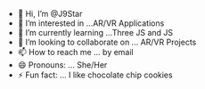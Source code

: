 - 👋 Hi, I’m @J9Star
- 👀 I’m interested in ...AR/VR Applications
- 🌱 I’m currently learning ...Three JS and JS
- 💞️ I’m looking to collaborate on ... AR/VR Projects
- 📫 How to reach me ... by email
- 😄 Pronouns: ... She/Her
- ⚡ Fun fact: ... I like chocolate chip cookies

<!---
J9Star/J9Star is a ✨ special ✨ repository because its `README.md` (this file) appears on your GitHub profile.
You can click the Preview link to take a look at your changes.
--->
